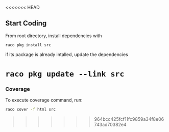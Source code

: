 <<<<<<< HEAD



## Start Coding

From root directory, install dependencies with

`raco pkg install src`

if its package is already intalled, update the dependencies

`raco pkg update --link src`
=======
### Coverage
To execute coverage command, run:
```bash
raco cover -f html src
```
>>>>>>> 964bcc425fcf11fc9859a34f8e06743ad70382e4
